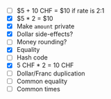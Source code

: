 - [ ] $5 + 10 CHF = $10 if rate is 2:1
- [x] $5 * 2 = $10
- [x] Make `amount` private
- [x] Dollar side-effects?
- [ ] Money rounding?
- [x] Equality
- [ ] Hash code
- [x] 5 CHF * 2 = 10 CHF
- [ ] Dollar/Franc duplication
- [ ] Common equality
- [ ] Common times
